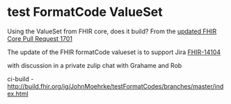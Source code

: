 # test FormatCode ValueSet

Using the ValueSet from FHIR core, does it build? From the [updated FHIR Core Pull Request 1701](https://github.com/HL7/fhir/pull/1710/)

The update of the FHIR formatCode valueset is to support Jira [FHIR-14104](https://jira.hl7.org/browse/FHIR-14104)

with discussion in a private zulip chat with Grahame and Rob

ci-build - http://build.fhir.org/ig/JohnMoehrke/testFormatCodes/branches/master/index.html

